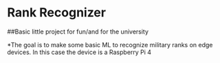 # Rank Recognizer
##Basic little project for fun/and for the university

*The goal is to make some basic ML to recognize military ranks on edge devices. In this case the device is a Raspberry Pi 4


